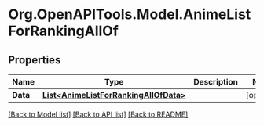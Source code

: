 # Org.OpenAPITools.Model.AnimeListForRankingAllOf

## Properties

Name | Type | Description | Notes
------------ | ------------- | ------------- | -------------
**Data** | [**List&lt;AnimeListForRankingAllOfData&gt;**](AnimeListForRankingAllOfData.md) |  | [optional] 

[[Back to Model list]](../README.md#documentation-for-models) [[Back to API list]](../README.md#documentation-for-api-endpoints) [[Back to README]](../README.md)

